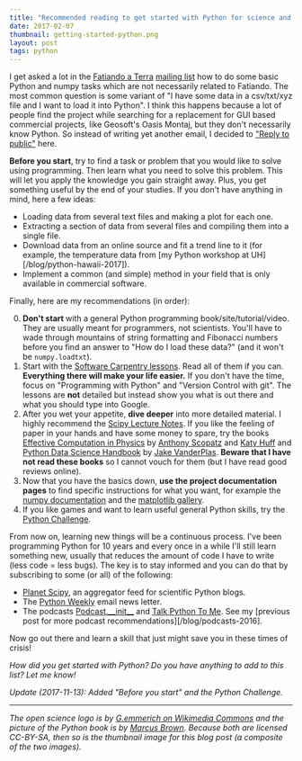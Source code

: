 ```yaml
---
title: "Recommended reading to get started with Python for science and data analysis"
date: 2017-02-07
thumbnail: getting-started-python.png
layout: post
tags: python
---
```


I get asked a lot in the [Fatiando a Terra](https://www.fatiando.org)
[mailing list](https://groups.google.com/d/forum/fatiando)
how to do some basic Python and numpy tasks which are not necessarily related
to Fatiando.
The most common question is some variant of "I have some data in a csv/txt/xyz
file and I want to load it into Python".
I think this happens because a lot of people find the project while searching
for a replacement for GUI based commercial projects,
like Geosoft's Oasis Montaj,
but they don't necessarily know Python.
So instead of writing yet another email,
I decided to ["Reply to public"](http://matt.might.net/articles/how-to-blog-as-an-academic/)
here.

**Before you start**, try to find a task or problem that you would like to
solve using programming.
Then learn what you need to solve this problem.
This will let you apply the knowledge you gain straight away.
Plus, you get something useful by the end of your studies.
If you don't have anything in mind, here a few ideas:

* Loading data from several text files and making a plot for each one.
* Extracting a section of data from several files and compiling them into a
  single file.
* Download data from an online source and fit a trend line to it (for example,
  the temperature data from
  [my Python workshop at UH][/blog/python-hawaii-2017]).
* Implement a common (and simple) method in your field that is only available
  in commercial software.

Finally, here are my recommendations (in order):

0. **Don't start** with a general Python programming book/site/tutorial/video.
   They are usually meant for programmers, not scientists. You'll have to wade
   through mountains of string formatting and Fibonacci numbers before you find
   an answer to "How do I load these data?" (and it won't be `numpy.loadtxt`).
1. Start with the [Software Carpentry
   lessons](https://software-carpentry.org/lessons/). Read all of them if you
   can. **Everything there will make your life easier.** If you don't have the
   time, focus on "Programming with Python" and "Version Control with git".
   The lessons are **not** detailed but instead show you what is out
   there and what you should type into Google.
2. After you wet your appetite, **dive deeper** into more detailed material. I
   highly recommend the [Scipy Lecture Notes](http://www.scipy-lectures.org/).
   If you like the feeling of paper in your hands and have some money to spare,
   try the books
   [Effective Computation in Physics](http://shop.oreilly.com/product/0636920033424.do)
   by [Anthony Scopatz](http://www.scopatz.com/) and
   [Katy Huff](http://katyhuff.github.io/)
   and [Python Data Science Handbook](http://shop.oreilly.com/product/0636920034919.do)
   by [Jake VanderPlas](http://staff.washington.edu/jakevdp/).
   **Beware that I have not read these books** so I cannot vouch for them
   (but I have read good reviews online).
3. Now that you have the basics down, **use the project documentation pages**
   to find specific instructions for what you want, for example the
   [numpy documentation](http://www.numpy.org/) and the
   [matplotlib gallery](http://matplotlib.org/gallery.html).
4. If you like games and want to learn useful general Python skills, try the
   [Python Challenge](http://www.pythonchallenge.com/).

From now on, learning new things will be a continuous process. I've been
programming Python for 10 years and every once in a while I'll still learn
something new, usually that reduces the amount of code I have to write (less
code = less bugs).
The key is to stay informed and you can do that by subscribing to some (or all)
of the following:

* [Planet Scipy](https://planet.scipy.org/), an aggregator feed for scientific
  Python blogs.
* The [Python Weekly](http://www.pythonweekly.com/) email news letter.
* The podcasts [Podcast.\_\_init\_\_](https://www.podcastinit.com/) and
  [Talk Python To Me](https://talkpython.fm/). See my [previous post for more
  podcast recommendations][/blog/podcasts-2016].

Now go out there and learn a skill that just might save you in these times of
crisis!

*How did you get started with Python? Do you have anything to add to this list?
Let me know!*

*Update (2017-11-13): Added "Before you start" and the Python Challenge.*

---

*The open science logo is by [G.emmerich on Wikimedia
Commons](https://commons.wikimedia.org/wiki/File:Open_Science_Logo.jpg)
and the picture of the Python book is by
[Marcus Brown](https://www.flickr.com/photos/marcusjhbrown/14939378037).
Because both are licensed CC-BY-SA, then so is the thumbnail image for this
blog post (a composite of the two images).*
